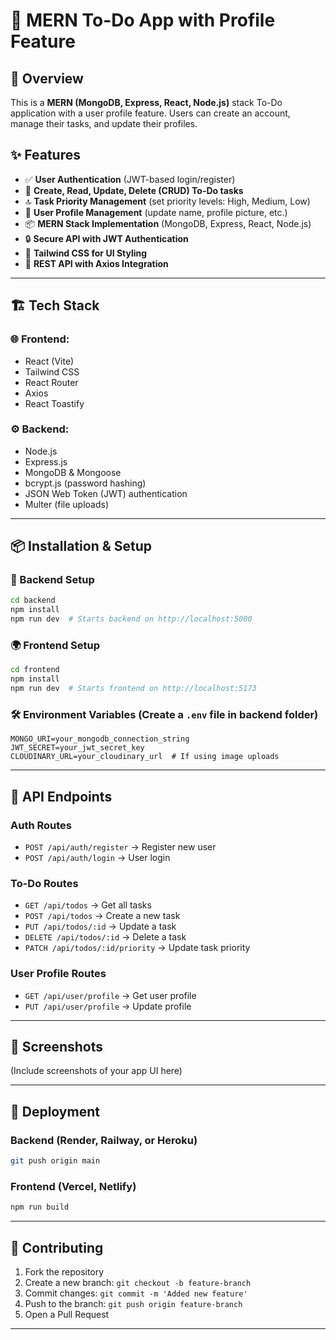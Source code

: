 # 📌 MERN To-Do App with Profile Feature

## 🚀 Overview
This is a **MERN (MongoDB, Express, React, Node.js)** stack To-Do application with a user profile feature. Users can create an account, manage their tasks, and update their profiles.

## ✨ Features
- ✅ **User Authentication** (JWT-based login/register)
- 📝 **Create, Read, Update, Delete (CRUD) To-Do tasks**
- 🔝 **Task Priority Management** (set priority levels: High, Medium, Low)
- 👤 **User Profile Management** (update name, profile picture, etc.)
- 📦 **MERN Stack Implementation** (MongoDB, Express, React, Node.js)
- 🔒 **Secure API with JWT Authentication**
- 🎨 **Tailwind CSS for UI Styling**
- 📡 **REST API with Axios Integration**

---

## 🏗️ Tech Stack
### 🌐 Frontend:
- React (Vite)
- Tailwind CSS
- React Router
- Axios
- React Toastify

### ⚙️ Backend:
- Node.js
- Express.js
- MongoDB & Mongoose
- bcrypt.js (password hashing)
- JSON Web Token (JWT) authentication
- Multer (file uploads)

---

## 📦 Installation & Setup

### 🔧 Backend Setup
```sh
cd backend
npm install
npm run dev  # Starts backend on http://localhost:5000
```

### 🌍 Frontend Setup
```sh
cd frontend
npm install
npm run dev  # Starts frontend on http://localhost:5173
```

### 🛠️ Environment Variables (Create a `.env` file in backend folder)
```env
MONGO_URI=your_mongodb_connection_string
JWT_SECRET=your_jwt_secret_key
CLOUDINARY_URL=your_cloudinary_url  # If using image uploads
```

---

## 🔗 API Endpoints

### **Auth Routes**
- `POST /api/auth/register` → Register new user
- `POST /api/auth/login` → User login

### **To-Do Routes**
- `GET /api/todos` → Get all tasks
- `POST /api/todos` → Create a new task
- `PUT /api/todos/:id` → Update a task
- `DELETE /api/todos/:id` → Delete a task
- `PATCH /api/todos/:id/priority` → Update task priority

### **User Profile Routes**
- `GET /api/user/profile` → Get user profile
- `PUT /api/user/profile` → Update profile

---

## 📸 Screenshots
(Include screenshots of your app UI here)

---

## 🚀 Deployment
### **Backend** (Render, Railway, or Heroku)
```sh
git push origin main
```

### **Frontend** (Vercel, Netlify)
```sh
npm run build
```

---

## 🤝 Contributing
1. Fork the repository
2. Create a new branch: `git checkout -b feature-branch`
3. Commit changes: `git commit -m 'Added new feature'`
4. Push to the branch: `git push origin feature-branch`
5. Open a Pull Request

---


